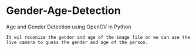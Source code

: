 # Gender-Age-Detection
Age and Gender Detection using OpenCV in Python

    It wil reconize the gender and age of the image file or we can use the live camera to guess the gender and age of the person.
